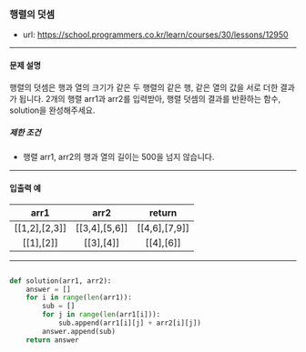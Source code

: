 ### 행렬의 덧셈

 - url: https://school.programmers.co.kr/learn/courses/30/lessons/12950
 
 --------
 
#### 문제 설명
행렬의 덧셈은 행과 열의 크기가 같은 두 행렬의 같은 행, 같은 열의 값을 서로 더한 결과가 됩니다. 2개의 행렬 arr1과 arr2를 입력받아, 행렬 덧셈의 결과를 반환하는 함수, solution을 완성해주세요.

##### 제한 조건
 - 행렬 arr1, arr2의 행과 열의 길이는 500을 넘지 않습니다.

--------
 
#### 입출력 예
 |arr1|arr2|return|
 |:---:|:---:|:---:|
 |[[1,2],[2,3]]|[[3,4],[5,6]]|[[4,6],[7,9]]|
 |[[1],[2]]|[[3],[4]]|[[4],[6]]|

--------

```python

def solution(arr1, arr2):
    answer = []
    for i in range(len(arr1)):
        sub = []
        for j in range(len(arr1[i])):
            sub.append(arr1[i][j] + arr2[i][j])
        answer.append(sub)
    return answer

```